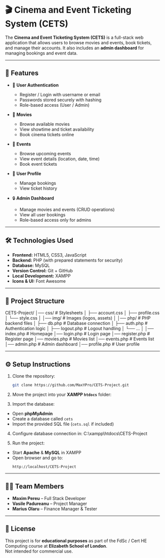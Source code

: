 # 🎬 Cinema and Event Ticketing System (CETS)

The **Cinema and Event Ticketing System (CETS)** is a full-stack web application that allows users to browse movies and events, book tickets, and manage their accounts. It also includes an **admin dashboard** for managing bookings and event data.

---

## 🚀 Features

- 🔑 **User Authentication**
  - Register / Login with username or email
  - Passwords stored securely with hashing
  - Role-based access (User / Admin)

- 🎥 **Movies**
  - Browse available movies
  - View showtime and ticket availability
  - Book cinema tickets online

- 🎤 **Events**
  - Browse upcoming events
  - View event details (location, date, time)
  - Book event tickets

- 👤 **User Profile**
  - Manage bookings
  - View ticket history

- 🔒 **Admin Dashboard**
  - Manage movies and events (CRUD operations)
  - View all user bookings
  - Role-based access only for admins

---

## 🛠️ Technologies Used

- **Frontend:** HTML5, CSS3, JavaScript  
- **Backend:** PHP (with prepared statements for security)  
- **Database:** MySQL  
- **Version Control:** Git + GitHub  
- **Local Development:** XAMPP  
- **Icons & UI:** Font Awesome  

---

## 📂 Project Structure

CETS-Project/
│── css/ # Stylesheets
│ ├── account.css
│ ├── profile.css
│ └── style.css
│
│── img/ # Images (logos, assets)
│
│── php/ # PHP backend files
│ ├── db.php # Database connection
│ ├── auth.php # Authentication logic
│ ├── logout.php # Logout handling
│ └── ...
│
│── index.php # Homepage
│── login.php # Login page
│── register.php # Register page
│── movies.php # Movies list
│── events.php # Events list
│── admin.php # Admin dashboard
│── profile.php # User profile


---

## ⚙️ Setup Instructions

1. Clone the repository:
   ```bash
   git clone https://github.com/MaxYPro/CETS-Project.git

2. Move the project into your **XAMPP `htdocs`** folder:

3. Import the database:
- Open **phpMyAdmin**
- Create a database called `cets`
- Import the provided SQL file (`cets.sql` if included)

4. Configure database connection in:
C:\xampp\htdocs\CETS-Project

5. Run the project:
- Start **Apache** & **MySQL** in XAMPP
- Open browser and go to:
  ```
  http://localhost/CETS-Project
  ```

---

## 👨‍💻 Team Members

- **Maxim Pereu** – Full Stack Developer  
- **Vasile Padureanu** – Project Manager  
- **Marius Olaru** – Finance Manager & Tester  

---

## 📜 License

This project is for **educational purposes** as part of the FdSc / Cert HE Computing course at **Elizabeth School of London**.  
Not intended for commercial use.


